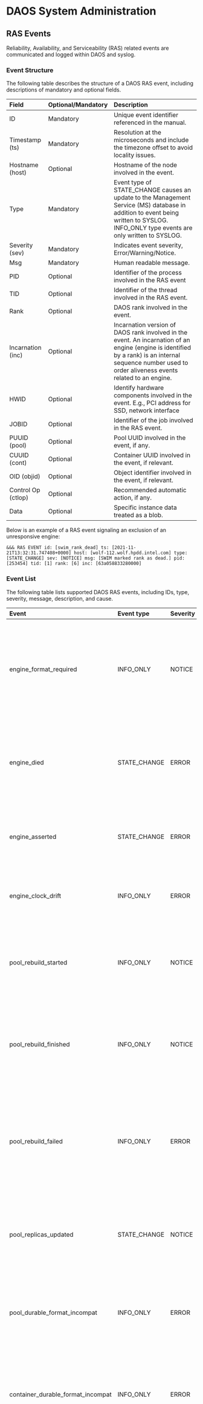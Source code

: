 # DAOS System Administration

## RAS Events

Reliability, Availability, and Serviceability (RAS) related events are
communicated and logged within DAOS and syslog.

### Event Structure

The following table describes the structure of a DAOS RAS event, including
descriptions of mandatory and optional fields.

| Field             | Optional/Mandatory   | Description                                              |
|:----|:----|:----|
| ID                | Mandatory            | Unique event identifier referenced in the manual.        |
| Timestamp (ts)    | Mandatory            | Resolution at the microseconds and include the timezone offset to avoid locality issues.                |
| Hostname (host)   | Optional             | Hostname of the node involved in the event.              |
| Type              | Mandatory            | Event type of STATE\_CHANGE causes an update to the Management Service (MS) database in addition to event being written to SYSLOG. INFO\_ONLY type events are only written to SYSLOG.                                       |
| Severity (sev)    | Mandatory            | Indicates event severity, Error/Warning/Notice.          |
| Msg               | Mandatory            | Human readable message.                                  |
| PID               | Optional             | Identifier of the process involved in the RAS event      |
| TID               | Optional             | Identifier of the thread involved in the RAS event.      |
| Rank              | Optional             | DAOS rank involved in the event.                         |
| Incarnation (inc) | Optional             | Incarnation version of DAOS rank involved in the event. An incarnation of an engine (engine is identified by a rank) is an internal sequence number used to order aliveness events related to an engine.           |
| HWID              | Optional             | Identify hardware components involved in the event. E.g., PCI address for SSD, network interface              |
| JOBID             | Optional             | Identifier of the job involved in the RAS event.         |
| PUUID (pool)      | Optional             | Pool UUID involved in the event, if any.                 |
| CUUID (cont)      | Optional             | Container UUID involved in the event, if relevant.       |
| OID (objid)       | Optional             | Object identifier involved in the event, if relevant.    |
| Control Op (ctlop)| Optional             | Recommended automatic action, if any.                    |
| Data              | Optional             | Specific instance data treated as a blob.                |

Below is an example of a RAS event signaling an exclusion of an unresponsive
engine:

```
&&& RAS EVENT id: [swim_rank_dead] ts: [2021-11-21T13:32:31.747408+0000] host: [wolf-112.wolf.hpdd.intel.com] type: [STATE_CHANGE] sev: [NOTICE] msg: [SWIM marked rank as dead.] pid: [253454] tid: [1] rank: [6] inc: [63a058833280000]
```

### Event List

The following table lists supported DAOS RAS events, including IDs, type,
severity, message, description, and cause.

|Event|Event type|Severity|Message|Description|Cause|
|:----|:----|:----|:----|:----|:----|
| engine\_format\_required|INFO\_ONLY|NOTICE|DAOS engine <idx\> requires a <type\> format|Indicates engine is waiting for allocated storage to be formatted on formatted on instance <idx\> with dmg tool. <type\> can be either SCM or Metadata.|DAOS server attempts to bring-up an engine that has unformatted storage.|
| engine\_died| STATE\_CHANGE| ERROR| DAOS engine <idx\> exited exited unexpectedly: <error\> | Indicates engine instance <idx\> unexpectedly. <error> describes the exit state returned from exited daos\_engine process.| N/A                          |
| engine\_asserted| STATE\_CHANGE| ERROR| TBD| Indicates engine instance <idx> threw a runtime assertion, causing a crash. | An unexpected internal state resulted in assert failure. |
| engine\_clock\_drift| INFO\_ONLY   | ERROR| clock drift detected| Indicates CART comms layer has detected clock skew between engines.| NTP may not be syncing clocks across DAOS system.      |
| pool\_rebuild\_started| INFO\_ONLY| NOTICE   | Pool rebuild started.| Indicates a pool rebuild has started. The event data field contains pool map version and pool operation identifier. | When a pool rank becomes unavailable a rebuild will be triggered.   |
| pool\_rebuild\_finished| INFO\_ONLY| NOTICE| Pool rebuild finished.| Indicates a pool rebuild has finished successfully. The event data field includes the pool map version and pool operation identifier.  | N/A|
| pool\_rebuild\_failed| INFO\_ONLY| ERROR| Pool rebuild failed: <rc\>.| Indicates a pool rebuild has failed. The event data field includes the pool map version and pool operation identifier. <rc\> provides a string representation of DER code.| N/A                          |
| pool\_replicas\_updated| STATE\_CHANGE| NOTICE| List of pool service replica ranks has been updated.| Indicates a pool service replica list has changed. The event contains the new service replica list in a custom payload. | When a pool service replica rank becomes unavailable a new rank is selected to replace it (if available). |
| pool\_durable\_format\_incompat| INFO\_ONLY| ERROR| incompatible layout version: <current\> not in [<min\>, <max\>]| Indicates the given pool's layout version does not match any of the versions supported by the currently running DAOS software.| DAOS engine is started with pool data in local storage that has an incompatible layout version. |
| container\_durable\_format\_incompat| INFO\_ONLY| ERROR| incompatible layout version[: <current\> not in [<min\>, <max\>\]| Indicates the given container's layout version does not match any of the versions supported by the currently running DAOS software.| DAOS engine is started with container data in local storage that has an incompatible layout version.|
| rdb\_durable\_format\_incompatible| INFO\_ONLY| ERROR| incompatible layout version[: <current\> not in [<min\>, <max\>]] OR incompatible DB UUID: <uuid\> | Indicates the given RDB's layout version does not match any of the versions supported by the currently running DAOS software, or the given RDB's UUID does not match the expected UUID (usually because the RDB belongs to a pool created by a pre-2.0 DAOS version).| DAOS engine is started with rdb data in local storage that has an incompatible layout version.|
| swim\_rank\_alive| STATE\_CHANGE| NOTICE| TBD| The SWIM protocol has detected the specified rank is responsive.| A remote DAOS engine has become responsive.|
| swim\_rank\_dead| STATE\_CHANGE| NOTICE| SWIM rank marked as dead.| The SWIM protocol has detected the specified rank is unresponsive.| A remote DAOS engine has become unresponsive.|
| system\_start\_failed| INFO\_ONLY| ERROR| System startup failed, <errors\>| Indicates that a user initiated controlled startup failed. <errors\> shows which ranks failed.| Ranks failed to start.|
| system\_stop\_failed| INFO\_ONLY| ERROR| System shutdown failed during <action\> action, <errors\>  | Indicates that a user initiated controlled shutdown failed. <action\> identifies the failing shutdown action and <errors\> shows which ranks failed.| Ranks failed to stop.|


## System Logging

Engine logging is initially configured by setting the `log_file` and `log_mask`
parameters in the server config file.
The 'DD_MASK' and 'DD_SUBSYS' environment variables can also be defined within the "env\_vars"
list parameter of the engine section of the server config file to tune log output.

Engine log levels can be changed dynamically (at runtime) by setting log masks for a set of
facilities to a given level.
Settings will be applied to all running DAOS I/O Engines present in the configured dmg hostlist
using the command `dmg server set-logmasks [-m <masks>]`.
The command accepts named arguments for masks ('D_LOG_MASK'), streams ('DD_MASK') and subsystems
('DD_SUBSYS).
If no args are passed, then the log masks for each running engine will be reset to the values of
engine "log\_mask" parameter and "env\_vars" 'DD_MASK' and 'DD_SUBSYS' assignments in the server
config file (as set at the time of daos\_server startup).
If a single arg is passed, then this will be used as the log masks setting.

Example usage:
```
dmg server set-logmasks -m ERR,mgmt=DEBUG
```

The masks input string should look like PREFIX1=LEVEL1,PREFIX2=LEVEL2,... where the syntax is
identical to what is expected by the 'D_LOG_MASK' environment variable.
If the 'PREFIX=' part is omitted, then the level applies to all defined facilities (e.g., a value
of 'WARN' sets everything to WARN).

Supported priority levels for engine logging are FATAL, CRIT, ERR, WARN, NOTE, INFO, DEBUG.

For usage of streams ('DD_MASK') and subsystems ('DD_SUBSYS') parameters, logging is described in
detail in the
[`Debugging System`](https://docs.daos.io/v2.6/admin/troubleshooting/#debugging-system)
section.

## System Monitoring

The DAOS servers maintain a set of metrics on I/O and internal state
of the DAOS processes. The metrics collection is very lightweight and
is always enabled. It cannot be manually enabled or disabled.

The DAOS metrics can be accessed locally on each DAOS server,
or remotely by configuring an HTTP endpoint on each server.

### Local metrics collection with daos\_metrics

The `daos-server` package includes the `daos_metrics` command-line tool.
This tool fetches metrics from the local host only.
No configuration is required to use the `daos_metric` command.

By default, `daos_metrics` displays the metrics in a human-readable tree format.
To produce CSV formatted output, use `daos_metrics --csv`.

Each DAOS engine maintains its own metrics.
The `--srv_idx` parameter can be used to specify which engine to query, if there
are multiple engines configured per server.
The default is to query the first engine on the server (index 0).

See `daos_metrics -h` for details on how to filter metrics.

### Configuring the servers for remote metrics collection

Each DAOS server can be configured to provide an HTTP endpoint for metrics
collection. This endpoint presents the data in a format compatible with
[Prometheus](https://prometheus.io).

To enable remote telemetry collection, update the control plane section of
your DAOS server configuration file:

```
telemetry_port: 9191
```

By default, the HTTP endpoint is disabled. The default port number is 9191,
and it is recommended to use this port as it is also the default for the
clients that will collect the metrics.  Each control plane server will present
its local metrics via the endpoint: `http://<host>:<port>/metrics`

### Remote metrics collection with dmg telemetry

The `dmg telemetry` administrative command can be used to query an individual DAOS
server for metrics. Only one DAOS host may be queried at a time.
The command will return information for all engines on that server,
identified by the "rank" attribute.

The metrics have the same names as seen on the telemetry web endpoint.

By default, the `dmg telemetry` command produces human readable output.
The output can be formatted in JSON by running `dmg -j telemetry`.

To list all metrics for the server with their name, type and description:

```
dmg telemetry [-l <host>] [-p <telemetry-port>] metrics list
```

If no host is provided, the default is localhost. The default port is 9191.

To query the values of one or more metrics on the server:

```
dmg telemetry [-l <host>] [-p <telemetry-port>] metrics query [-m <metric_name>]
```

If no host is provided, the default is localhost. The default port is 9191.

Metric names may be provided in a comma-separated list. If no metric names are
provided, all metrics are queried.

### Remote metrics collection with Prometheus

Prometheus is the preferred way to collect metrics from multiple DAOS servers
at the same time.

To integrate with Prometheus, add a new job to your Prometheus server's
configuration file, with the `targets` set to the hosts and telemetry ports of
your DAOS servers:

```yaml
scrape_configs:
- job_name: daos
  scrape_interval: 5s
  static_configs:
  - targets: ['<host>:<telemetry-port>']
```

If there is not already a Prometheus server set up, DMG offers quick setup
options for DAOS.

To install and configure Prometheus on the local machine:

```
dmg telemetry config [-i <install-dir>]
```

DMG will install Prometheus in the directory given with option -i `install-dir`.
Prometheus install path needs to be add to the default system $PATH environment if required.

The Prometheus configuration file will be populated based on the DAOS server
list in your `dmg` configuration file. The Prometheus configuration will be
written to `$HOME/.prometheus.yml`.

To start the Prometheus server with the configuration file generated by `dmg`:

```
prometheus --config-file=$HOME/.prometheus.yml
```

## Storage Operations

Storage subcommands can be used to operate on host storage.
```bash
$ dmg storage --help
Usage:
  dmg [OPTIONS] storage <command>

...

Available commands:
  format    Format SCM and NVMe storage attached to remote servers.
  identify  Blink the status LED on a given VMD device for visual SSD identification.
  query     Query storage commands, including raw NVMe SSD device health stats and internal blobstore health info.
  replace   Replace a storage device that has been hot-removed with a new device.
  scan      Scan SCM and NVMe storage attached to remote servers.
  set       Manually set the device state.
```

Storage query subcommands can be used to get detailed information about how DAOS
is using host storage.
```bash
$ dmg storage query --help
Usage:
  dmg [OPTIONS] storage query <command>

...

Available commands:
  device-health  Query the device health
  list-devices   List storage devices on the server
  list-pools     List pools on the server
  usage          Show SCM & NVMe storage space utilization per storage server
```

### Space Utilization

To query SCM and NVMe storage space usage and show how much space is available to
create new DAOS pools with, run the following command:

- Query Per-Server Space Utilization:
```bash
$ dmg storage query usage --help
Usage:
  dmg [OPTIONS] storage query usage

...
```

The command output shows online DAOS storage utilization, only including storage
statistics for devices that have been formatted by DAOS control-plane and assigned
to a currently running rank of the DAOS system. This represents the storage that
can host DAOS pools.
```bash
$ dmg storage query usage
Hosts   SCM-Total SCM-Free SCM-Used NVMe-Total NVMe-Free NVMe-Used
-----   --------- -------- -------- ---------- --------- ---------
wolf-71 6.4 TB    2.0 TB   68 %     1.5 TB     1.1 TB    27 %
wolf-72 6.4 TB    2.0 TB   68 %     1.5 TB     1.1 TB    27 %
```

Note that the table values are per-host (storage server) and SCM/NVMe capacity
pool component values specified in
[`dmg pool create`](https://docs.daos.io/v2.6/admin/pool_operations/#pool-creationdestroy)
are per rank.
If multiple ranks (I/O processes) have been configured per host in the server
configuration file
[`daos_server.yml`](https://github.com/daos-stack/daos/blob/master/utils/config/daos_server.yml)
then the values supplied to `dmg pool create` should be
a maximum of the SCM/NVMe free space divided by the number of ranks per host.

For example, if 2.0 TB SCM and 10.0 TB NVMe free space is reported by
`dmg storage query usage` and the server configuration file used to start the
system specifies 2 I/O processes (2 "server" sections), the maximum pool size
that can be specified is approximately `dmg pool create -s 1T -n 5T` (may need to
specify slightly below the maximum to take account of negligible metadata
overhead).

### SSD Management

#### Health Monitoring

Useful admin dmg commands to query NVMe SSD health:

- Query Per-Server Metadata:
```bash
$ dmg storage query list-devices --help
Usage:
  dmg [OPTIONS] storage query list-devices [list-devices-OPTIONS]

...

[list-devices command options]
      -r, --rank=         Constrain operation to the specified server rank
      -b, --health        Include device health in results
      -u, --uuid=         Device UUID (all devices if blank)
      -e, --show-evicted  Show only evicted faulty devices
```
```bash
$ dmg storage query list-pools --help
Usage:
  dmg [OPTIONS] storage query list-pools [list-pools-OPTIONS]

...

[list-pools command options]
      -r, --rank=     Constrain operation to the specified server rank
      -u, --uuid=     Pool UUID (all pools if blank)
      -v, --verbose   Show more detail about pools
```
```bash
$ dmg storage scan --nvme-meta --help
Usage:
  dmg [OPTIONS] storage scan [scan-OPTIONS]

...

[scan command options]
      -v, --verbose      List SCM & NVMe device details
      -n, --nvme-health  Display NVMe device health statistics
      -m, --nvme-meta    Display server meta data held on NVMe storage
```

The NVMe storage query list-devices and list-pools commands query the persistently
stored SMD device and pool tables, respectively. The device table maps the internal
device UUID to attached VOS target IDs. The rank number of the server where the device
is located is also listed, along with the current device state. The current device
states are the following:
  - NORMAL: a fully functional device in-use by DAOS
  - EVICTED: the device is no longer in-use by DAOS
  - UNPLUGGED: the device is currently unplugged from the system (may or not be evicted)
  - NEW: the device is plugged and available and not currently in-use by DAOS

To list only devices in the EVICTED state, use the (--show-evicted|-e) option to the
list-devices command.

The transport address is also listed for the device. This is either the PCIe address
for normal NVMe SSDs, or the BDF format address of the backing NVMe SSDs behind a
VMD (Volume Management Device) address. In the example below, the last two listed devices
are both VMD devices with transport addresses in the BDF format behind the VMD address
0000:5d:05.5.

The pool table maps the DAOS pool UUID to attached VOS target IDs and will list all
of the server ranks that the pool is distributed on. With the additional verbose flag,
the mapping of SPDK blob IDs to VOS target IDs will also be displayed.
```bash
$ dmg -l boro-11,boro-13 storage query list-devices
-------
boro-11
-------
  Devices
    UUID:5bd91603-d3c7-4fb7-9a71-76bc25690c19 [TrAddr:0000:8a:00.0]
      Targets:[0 2] Rank:0 State:NORMAL LED:OFF
    UUID:80c9f1be-84b9-4318-a1be-c416c96ca48b [TrAddr:0000:8b:00.0]
      Targets:[1 3] Rank:0 State:NORMAL LED:OFF
    UUID:051b77e4-1524-4662-9f32-f8e4d2542c2d [TrAddr:0000:8c:00.0]
      Targets:[] Rank:0 State:NEW LED:OFF
    UUID:81905b24-be44-4106-8ff9-03002e9dd86a [TrAddr:5d0505:01:00.0]
      Targets:[0 2] Rank:1 State:EVICTED LED:ON
    UUID:2ccb8afb-5d32-454e-86e3-762ec5dca7be [TrAddr:5d0505:03:00.0]
      Targets:[1 3] Rank:1 State:NORMAL LED:OFF
```
```bash
$ dmg -l boro-11,boro-13 storage query list-pools
-------
boro-11
-------
  Pools
    UUID:08d6839b-c71a-4af6-901c-28e141b2b429
      Rank:0 Targets:[0 1 2 3]
      Rank:1 Targets:[0 1 2 3]

$ dmg -l boro-11,boro-13 storage query list-pools --verbose
-------
boro-11
-------
  Pools
    UUID:08d6839b-c71a-4af6-901c-28e141b2b429
      Rank:0 Targets:[0 1 2 3] Blobs:[4294967404 4294967405 4294967407 4294967406]
      Rank:1 Targets:[0 1 2 3] Blobs:[4294967410 4294967411 4294967413 4294967412]

```

- Query Storage Device Health Data:
```bash
$ dmg storage query device-health --help
Usage:
  dmg [OPTIONS] storage query device-health [device-health-OPTIONS]

...

[device-health command options]
      -u, --uuid=     Device UUID
```
```bash
$ dmg storage scan --nvme-health --help
Usage:
  dmg [OPTIONS] storage scan [scan-OPTIONS]

...

[scan command options]
      -v, --verbose      List SCM & NVMe device details
      -n, --nvme-health  Display NVMe device health statistics
      -m, --nvme-meta    Display server meta data held on NVMe storage
```

The NVMe storage query device-health command queries the device health data, including
NVMe SSD health stats and in-memory I/O error and checksum error counters.
The server rank and device state are also listed.
Additionally, vendor-specific SMART stats are displayed, currently for Intel devices only.
Note: A reasonable timed workload > 60 min must be ran for the SMART stats to register
(Raw values are 65535).
Media wear percentage can be calculated by dividing by 1024 to find the percentage of the
maximum rated cycles.
```bash
$ dmg -l boro-11 storage query device-health --uuid=5bd91603-d3c7-4fb7-9a71-76bc25690c19
-------
boro-11
-------
  Devices
    UUID:5bd91603-d3c7-4fb7-9a71-76bc25690c19 [TrAddr:0000:8a:00.0]
      Targets:[0 1 2 3] Rank:0 State:NORMAL
      Health Stats:
        Timestamp:2021-09-13T11:12:34.000+00:00
        Temperature:289K(15C)
        Controller Busy Time:0s
        Power Cycles:0
        Power On Duration:0s
        Unsafe Shutdowns:0
        Media Errors:0
        Read Errors:0
        Write Errors:0
        Unmap Errors:0
        Checksum Errors:0
        Error Log Entries:0
      Critical Warnings:
        Temperature: OK
        Available Spare: OK
        Device Reliability: OK
        Read Only: OK
        Volatile Memory Backup: OK
      Intel Vendor SMART Attributes:
        Program Fail Count:
           Normalized:100%
           Raw:0
        Erase Fail Count:
           Normalized:100%
           Raw:0
        Wear Leveling Count:
           Normalized:100%
           Min:24
           Max:25
           Avg:24
        End-to-End Error Detection Count:0
        CRC Error Count:0
        Timed Workload, Media Wear:65535
        Timed Workload, Host Read/Write Ratio:65535
        Timed Workload, Timer:65535
        Thermal Throttle Status:0%
        Thermal Throttle Event Count:0
        Retry Buffer Overflow Counter:0
        PLL Lock Loss Count:0
        NAND Bytes Written:244081
        Host Bytes Written:52114

```
#### Exclusion and Hotplug

- Manually exclude an NVMe SSD:
```bash
$ dmg storage set nvme-faulty --help
Usage:
  dmg [OPTIONS] storage set nvme-faulty [nvme-faulty-OPTIONS]

...

[nvme-faulty command options]
      -u, --uuid=     Device UUID to set
      -f, --force     Do not require confirmation
```

To manually evict an NVMe SSD (auto eviction will be supported in a future release),
the device state needs to be set faulty by running the following command:
```bash
$ dmg -l boro-11 storage set nvme-faulty --uuid=5bd91603-d3c7-4fb7-9a71-76bc25690c19
NOTICE: This command will permanently mark the device as unusable!
Are you sure you want to continue? (yes/no)
yes
-------
boro-11
-------
  Devices
    UUID:5bd91603-d3c7-4fb7-9a71-76bc25690c19 [TrAddr:]
            Targets:[] Rank:0 State:EVICTED LED:ON
```
The device state will transition from "NORMAL" to "EVICTED" (shown above), during which time the
faulty device reaction will have been triggered (all targets on the SSD will be rebuilt).
The SSD will remain evicted until device replacement occurs.

If an NVMe SSD is faulty, the status LED on the VMD device will be set to an ON state,
represented by a solidly ON amber light.
This LED activity visually indicates a fault and that the device needs to be replaced and is no
longer in use by DAOS.
The LED of the VMD device will remain in this state until replaced by a new device.

!!! note
    Full NVMe hot plug capability will be available and supported in DAOS 2.6 release.
    Use is currently intended for testing only and is not supported for production.

- To use a newly added (hot-inserted) SSD it needs to be unbound from the kernel driver
and bound instead to a user-space driver so that the device can be used with DAOS.

To rebind a SSD on a single host, run the following command (replace SSD PCI address and
hostname with appropriate values):
```bash
$ dmg storage nvme-rebind -a 0000:84:00.0 -l wolf-167
Command completed successfully
```

The device will now be bound to a user-space driver (e.g. VFIO) and can be accessed by
DAOS I/O engine processes (and used in the following `dmg storage replace nvme` command
as a new device).

- Once an engine is using a newly added (hot-inserted) SSD it can be added to the persistent
NVMe config (stored on SCM) so that on engine restart the new device will be used.

To update the engine's persistent NVMe config with the new SSD transport address, run the
following command (replace SSD PCI address, engine index and hostname with appropriate values):
```bash
$ dmg storage nvme-add-device -a 0000:84:00.0 -e 0 -l wolf-167
Command completed successfully
```

The optional [--tier-index|-t] command parameter can be used to specify which storage tier to
insert the SSD into, if specified then the server will attempt to insert the device into the tier
specified by the index, if not specified then the server will attempt to insert the device into
the bdev tier with the lowest index value (the first bdev tier).

The device will now be registered in the engine's persistent NVMe config so that when restarted,
the newly added SSD will be used.

- Replace an excluded SSD with a New Device:
```bash
$ dmg storage replace nvme --help
Usage:
  dmg [OPTIONS] storage replace nvme [nvme-OPTIONS]

...

[nvme command options]
          --old-uuid= Device UUID of hot-removed SSD
          --new-uuid= Device UUID of new device
          --no-reint  Bypass reintegration of device and just bring back online.
```

To replace an NVMe SSD with an evicted device and reintegrate it into use with
DAOS, run the following command:
```bash
$ dmg -l boro-11 storage replace nvme --old-uuid=5bd91603-d3c7-4fb7-9a71-76bc25690c19 --new-uuid=80c9f1be-84b9-4318-a1be-c416c96ca48b
-------
boro-11
-------
  Devices
    UUID:80c9f1be-84b9-4318-a1be-c416c96ca48b [TrAddr:]
      Targets:[] Rank:1 State:NORMAL LED:OFF
```
The old, now replaced device will remain in an "EVICTED" state until it is unplugged.
The new device will transition from a "NEW" state to a "NORMAL" state (shown above).

- Reuse a FAULTY Device:

In order to reuse a device that was previously set as FAULTY and evicted from the DAOS
system, an admin can run the following command (setting the old device UUID to be the
new device UUID):
```bash
$ dmg -l boro-11 storage replace nvme --old-uuid=5bd91603-d3c7-4fb7-9a71-76bc25690c19 --new-uuid=5bd91603-d3c7-4fb7-9a71-76bc25690c19
NOTICE: Attempting to reuse a previously set FAULTY device!
-------
boro-11
-------
  Devices
    UUID:5bd91603-d3c7-4fb7-9a71-76bc25690c19 [TrAddr:]
      Targets:[] Rank:1 State:NORMAL LED:OFF
```
The FAULTY device will transition from an "EVICTED" state back to a "NORMAL" state,
and will again be available for use with DAOS. The use case of this command will mainly
be for testing or for accidental device eviction.

#### Identification

The SSD identification feature is simply a way to quickly and visually locate a
device. It requires the use of Intel VMD (Volume Management Device), which needs
to be physically available on the hardware as well as enabled in the system BIOS.
The feature supports two LED device events: locating a healthy device and locating
an evicted device.

- Locate a Healthy SSD:
```bash
$ dmg storage led identify --help
Usage:
  dmg [OPTIONS] storage led identify [identify-OPTIONS] [ids]

...

[identify command options]
          --reset     Reset blinking LED on specified VMD device back to previous state

[identify command arguments]
  ids:                Comma-separated list of identifiers which could be either VMD backing device
                      (NVMe SSD) PCI addresses or device
```

To identify a single SSD, any of the Device-UUIDs can be used which can be found from
output of the `dmg storage query list-devices` command:
```bash
$ dmg -l boro-11 storage led identify 6fccb374-413b-441a-bfbe-860099ac5e8d
---------
boro-11
---------
  Devices
    TrAddr:850505:0b:00.0 LED:QUICK_BLINK
```

The SSD PCI address can also be used in the command to identify a SSD. The PCI address
should refer to a VMD backing device and can be found from either `dmg storage scan -v`
or `dmg storage query list-devices` commands:
```bash
$ dmg -l boro-11 storage led identify 850505:0b:00.0
---------
boro-11
---------
  Devices
    TrAddr:850505:0b:00.0 LED:QUICK_BLINK
```

To identify multiple SSDs, supply a comma separated list of Device-UUIDs and/or PCI addresses,
adding custom timeout of 5 minutes for LED identification (time to flash LED for):
```bash
$ dmg -l boro-11 storage led identify --timeout 5 850505:0a:00.0,6fccb374-413b-441a-bfbe-860099ac5e8d,850505:11:00.0
---------
boro-11
---------
  Devices
    TrAddr:850505:0a:00.0 LED:QUICK_BLINK
    TrAddr:850505:0b:00.0 LED:QUICK_BLINK
    TrAddr:850505:11:00.0 LED:QUICK_BLINK
```

If a Device-UUID is specified then the command output will display the PCI address of the SSD to
which the Device-UUID belongs and the LED state of that SSD.

Mappings of Device-UUIDs to PCI address can be found in the output of the
`dmg storage query list-devices` command.

An error will be returned if the Device-UUID or PCI address of a non-VMD enabled SSD is specified
in the command.

Upon issuing a device identify command with specified device IDs and optional custom timeout value,
an admin now can quickly identify a device in question.
After issuing the identify command, the status LED on the VMD device is now set to a "QUICK_BLINK"
state, representing a quick, 4Hz blinking amber light.
The device will quickly blink for the specified timeout (in minutes) or the default (2 minutes) if
no value is specified on the command line, after which the LED state will return to the previous
state (faulty "ON" or default "OFF").

- Check LED state of SSDs:

To verify the LED state of SSDs the following command can be used in a similar way to the identify
command:
```bash
$ dmg -l boro-11 storage led check 850505:0a:00.0,6fccb374-413b-441a-bfbe-860099ac5e8d,850505:11:00.0
---------
boro-11
---------
  Devices
    TrAddr:850505:0a:00.0 LED:QUICK_BLINK
    TrAddr:850505:0b:00.0 LED:QUICK_BLINK
    TrAddr:850505:11:00.0 LED:QUICK_BLINK
```

- Locate an Evicted SSD:

If an NVMe SSD is evicted, the status LED on the VMD device is set to a "FAULT"
state, represented by a solidly "ON" amber light. No additional command apart from
the SSD eviction command would be needed, and this would visually indicate that the
device needs to be replaced and is no longer in use by DAOS. The LED of the VMD
device would remain in this state until replaced by a new device.

## System Operations

The DAOS server acting as the access point records details of engines
that join the DAOS system. Once an engine has joined the DAOS system, it is
identified by a unique system "rank". Multiple ranks can reside on the same
host machine, accessible via the same network address.

A DAOS system can be shutdown and restarted to perform maintenance and/or
reboot hosts. Pool data and state will be maintained providing no changes are
made to the rank's metadata stored on persistent memory.

Storage reformat can also be performed after system shutdown. Pools will be
removed and storage wiped.

System commands will be handled by a DAOS Server acting as access point and
listening on the address specified in the DMG config file "hostlist" parameter.
See
[`daos_control.yml`](https://github.com/daos-stack/daos/blob/master/utils/config/daos_control.yml)
for details.

At least one of the addresses in the hostlist parameters should match one of the
"access point" addresses specified in the server config file
[`daos_server.yml`](https://github.com/daos-stack/daos/blob/master/utils/config/daos_server.yml)
that is supplied when starting `daos_server` instances.

- Commands used to manage a DAOS System:
```bash
$ dmg system --help
Usage:
  dmg [OPTIONS] system <command>

...

Available commands:
  cleanup       Clean up all resources associated with the specified machine
  erase         Erase system metadata prior to reformat
  leader-query  Query for current Management Service leader
  list-pools    List all pools in the DAOS system
  query         Query DAOS system status
  start         Perform start of stopped DAOS system
  stop          Perform controlled shutdown of DAOS system
```

### Membership

The system membership refers to the DAOS engine processes that have registered,
or joined, a specific DAOS system.

- Query System Membership:
```bash
$ dmg system query --help
Usage:
  dmg [OPTIONS] system query [query-OPTIONS]

...

[query command options]
      -r, --ranks=      Comma separated ranges or individual system ranks to operate on
          --rank-hosts= Hostlist representing hosts whose managed ranks are to be operated on
      -v, --verbose     Display more member details
```

The `--ranks` takes a pattern describing rank ranges e.g., 0,5-10,20-100.
The `--rank-hosts` takes a pattern describing host ranges e.g. storagehost[0,5-10],10.8.1.[20-100].

The output table will provide system rank mappings to host address and instance
UUID, in addition to the rank state.

DAOS engines run a gossip-based protocol called SWIM that provides efficient
and scalable fault detection. When an engine is reported as unresponsive, a
RAS event is raised and the associated engine is marked as excluded in the
output of `dmg system query`. The engine can be stopped (see next section)
and then restarted to rejoin the system. An failed engine might also be excluded
from the pools it hosted, please check the pool operation section on how to
reintegrate an excluded engine.

### Shutdown

When up and running, the entire system can be shutdown.

- Stop a System:
```bash
$ dmg system stop --help
Usage:
  dmg [OPTIONS] system stop [stop-OPTIONS]

...

[stop command options]
      -r, --ranks=      Comma separated ranges or individual system ranks to operate on
          --rank-hosts= Hostlist representing hosts whose managed ranks are to be operated on
          --force       Force stop DAOS system members
```

The `--ranks` takes a pattern describing rank ranges e.g., 0,5-10,20-100.
The `--rank-hosts` takes a pattern describing host ranges e.g. storagehost[0,5-10],10.8.1.[20-100].

The output table will indicate action and result.

While the engines are stopped, the DAOS servers will continue to
operate and listen on the management network.

!!! warning
    All engines monitor each other and pro-actively exclude unresponsive
    members. It is critical to properly stop a DAOS system as with dmg in
    the case of a planned maintenance on all or a majority of the DAOS
    storage nodes. An abrupt reboot of the storage nodes might result
    in massive exclusion that will take time to recover.

The force option can be passed to for cases when a clean shutown is not working.
Monitoring is not disabled in this case and spurious exclusion might happen,
but the engines are guaranteed to be killed.

dmg also allows to stop a subsection of engines identified by ranks or hostnames.
This is useful to stop (and restart) misbehaving engines.

### Start

The system can be started backup after a controlled shutdown.

- Start a System:
```bash
$ dmg system start --help
Usage:
  dmg [OPTIONS] system start [start-OPTIONS]

...

[start command options]
      -r, --ranks=      Comma separated ranges or individual system ranks to operate on
          --rank-hosts= Hostlist representing hosts whose managed ranks are to be operated on
```

The `--ranks` takes a pattern describing rank ranges e.g., 0,5-10,20-100.
The `--rank-hosts` takes a pattern describing host ranges e.g. storagehost[0,5-10],10.8.1.[20-100].

The output table will indicate action and result.

DAOS I/O Engines will be started.

As for shutdown, a subsection of engines identified by ranks or hostname can be
specified on the command line:

If the ranks were excluded from pools (e.g., unclean shutdown), they will need to
be reintegrated. Please see the pool operation section for more information.

### Storage Reformat

To reformat the system after a controlled shutdown, run the command:

`$ dmg storage format --force`

- `--force` flag indicates that a (re)format operation should be
performed disregarding existing filesystems
- if no record of previously running ranks can be found, reformat is
performed on the hosts that are specified in the `daos_control.yml`
config file's `hostlist` parameter.
- if system membership has records of previously running ranks, storage
allocated to those ranks will be formatted

The output table will indicate action and result.

DAOS I/O Engines will be started, and all DAOS pools will have been removed.

!!! note
    While it should not be required during normal operations, one may still want
    to restart the DAOS installation from scratch without using the DAOS control plane.

    First, ensure all `daos_server` processes on all hosts have been
    stopped, then for each SCM mount specified in the config file
    (`scm_mount` in the `servers` section) umount and wipe FS signatures.

    ```bash
    $ umount /mnt/daos0
    $ umount /mnt/daos1
    $ wipefs -a /dev/pmem0
    $ wipefs -a /dev/pmem0
    ```
    Then restart DAOS Servers and format.


### System Erase

To erase the DAOS sorage configuration, the `dmg system erase`
command can be used. Before doing this, the affected engines need to be
stopped by running `dmg system stop` (if necessary with the `--force` flag).
The erase operation will destroy any pools that may still exist, and will
unconfigure the storage. It will not stop the daos\_server process, so
the `dmg` command can still be used. For example, the system can be
formatted again by running `dmg storage format`.

!!! note
    Note that `dmg system erase` does not currently reset the SCM.
    The `/dev/pmemX` devices will remain mounted,
    and the PMem configuration will not be reset to Memory Mode.
    To completely unconfigure the SCM, it is advisable to run
    `daos_server scm reset` which will completely reset the PMem.
    A reboot will be required to finalize the change of the PMem
    allocation goals.


### System Extension

To add a new server to an existing DAOS system, one should install:

- the relevant certificates
- the server yaml file pointing to the access points of the running
  DAOS system

The daos\_control.yml file should also be updated to include the new DAOS server.

Then starts the daos\_server via systemd and format the new server via
dmg as follows:

```
$ dmg storage format -l ${new_storage_node}
```

new_storage_node should be replaced with the hostname or the IP address of the
new storage node (comma separated list or range of hosts for multiple nodes)
to be added.

Upon completion of the format operation, the new storage nodes will join
the system (this can be checked with `dmg system query -v`).

!!! note
    New pools created after the extension will automatically use the newly added
    nodes (if membership is not restricted on the dmg command line). That being
    said, existing pools won't be automatically extended to use the new servers.
    Please see the pool operation section for how to extend the pool membership.

## Software Upgrade

The DAOS v2.0 wire protocol and persistent layout is not compatible with
previous DAOS versions and would require a reformat and all client and server
nodes to be upgraded to a 2.x version.

!!! warning
    Attempts to start DAOS v2.0 over a system formatted with a previous DAOS
    version will trigger a RAS event and cause all the engines to abort.
    Similarly, a 2.0 DAOS client or engine will refuse to communicate with a
    peer that runs an incompatible version.

DAOS v2.0 will maintain interoperability for both the wire protocol and
persistent layout with any future v2.x versions. That being said, it is
required that all engines in the same system run the same DAOS version.

!!! warning
    Rolling upgrade is not supporting at this time.

